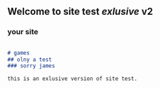 ## Welcome to site test *exlusive* v2



### your site


```markdown

# games
## olny a test
### sorry james

this is an exlusive version of site test.



